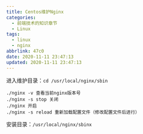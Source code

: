 ```yaml
---
title: Centos维护Nginx
categories:
  - 前端技术的知识章节
  - Linux
tags:
  - linux
  - nginx
abbrlink: 47c0
date: 2020-11-11 23:47:13
updated: 2020-11-11 23:47:13
---
```



进入维护目录：`cd /usr/local/nginx/sbin`

```
./nginx -v 查看当前nginx版本号
./nginx -s stop 关闭
./nginx 开启
./nginx -s reload 重新加载配置文件（修改配置文件后进行）
```

安装目录：`/usr/local/nginx/sbinx`
